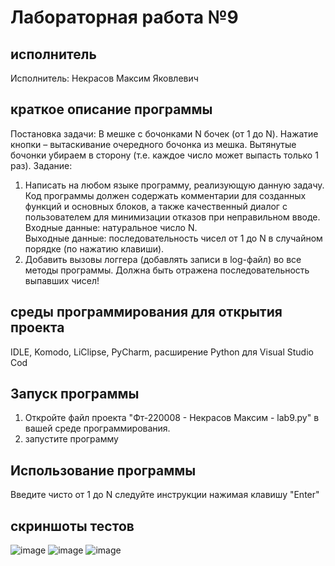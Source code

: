 # Лабораторная работа №9
## исполнитель
Исполнитель: Некрасов Максим Яковлевич

## краткое описание программы
Постановка задачи: 
В мешке с бочонками N бочек (от 1 до N). 
Нажатие кнопки – вытаскивание очередного бочонка из мешка. 
Вытянутые бочонки убираем в сторону (т.е. каждое число может выпасть только 1 раз). 
Задание: 
1. Написать на любом языке программу, реализующую данную задачу. 
Код программы должен содержать комментарии для созданных функций и основных блоков, а также качественный диалог с пользователем для минимизации отказов при неправильном вводе. 
Входные данные: натуральное число N.  
Выходные данные: последовательность чисел от 1 до N в случайном порядке (по нажатию клавиши). 
2. Добавить вызовы логгера (добавлять записи в log-файл) во все методы программы. Должна быть отражена последовательность выпавших чисел!  
## среды программирования для открытия проекта
IDLE, Komodo, LiClipse, PyCharm, расширение Python для Visual Studio Cod

## Запуск программы
1. Откройте файл проекта "Фт-220008 - Некрасов Максим - lab9.py" в вашей среде программирования.
2. запустите программу
## Использование программы
Введите чисто от 1 до N
следуйте инструкции нажимая клавишу "Enter"

## скриншоты тестов
![image](https://github.com/IamMaxN/LabWork9/assets/146973595/431db983-f58f-4289-9e4d-88b31c440925)
![image](https://github.com/IamMaxN/LabWork9/assets/146973595/5efff795-2c2d-4e7b-83d1-ec9b52bd43dc)
![image](https://github.com/IamMaxN/LabWork9/assets/146973595/cf3df6e5-1d59-406a-899a-57cae806e3bf)

